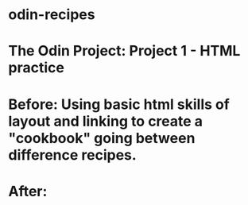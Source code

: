 # odin-recipes
# The Odin Project: Project 1 - HTML practice
# Before: Using basic html skills of layout and linking to create a "cookbook" going between difference recipes.
# After: 

